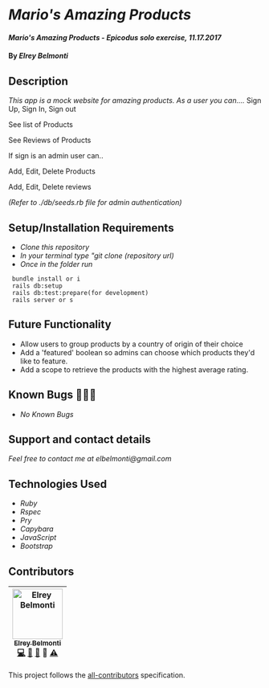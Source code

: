 # _Mario's Amazing Products_

#### _Mario's Amazing Products - Epicodus solo exercise, 11.17.2017_

#### By _**Elrey Belmonti**_

## Description

_This app is a mock website for amazing products. As a user you can...._
Sign Up, Sign In, Sign out

See list of Products

See Reviews of Products

If sign is an admin user can..

Add, Edit, Delete Products


Add, Edit, Delete reviews

_(Refer to ./db/seeds.rb file for admin authentication)_

## Setup/Installation Requirements
* _Clone this repository_
* _In your terminal type "git clone (repository url)_
* _Once in the folder run_
```
 bundle install or i
 rails db:setup
 rails db:test:prepare(for development)
 rails server or s
```

## Future Functionality

* Allow users to group products by a country of origin of their choice
* Add a 'featured' boolean so admins can choose which products they'd like to feature.
* Add a scope to retrieve the products with the highest average rating.

## Known Bugs 🐛🐛🐛

* _No Known Bugs_

## Support and contact details

_Feel free to contact me at elbelmonti@gmail.com_

## Technologies Used

* _Ruby_
* _Rspec_
* _Pry_
* _Capybara_
* _JavaScript_
* _Bootstrap_

## Contributors

<!-- Contributors START
Elrey_Belmonti ElreyB https://github.com/ElreyB code doc bug design tests
Contributors END -->
<!-- Contributors table START -->
| <img src="https://avatars.githubusercontent.com/ElreyB?s=100" width="100" alt="Elrey Belmonti" /><br />[<sub>Elrey Belmonti</sub>](https://github.com/ElreyB)<br />[💻](https://github.com/ElreyB/word-definer/commits?author=ElreyB) [📖](https://github.com/ElreyB/word-definer/commits?author=ElreyB) [🐛](https://github.com/ElreyB/word-definer/issues?q=author%3AElreyB) 🎨 [⚠️](https://github.com/ElreyB/word-definer/commits?author=ElreyB) |
| :---: |
<!-- Contributors table END -->
This project follows the [all-contributors](https://github.com/kentcdodds/all-contributors) specification.
